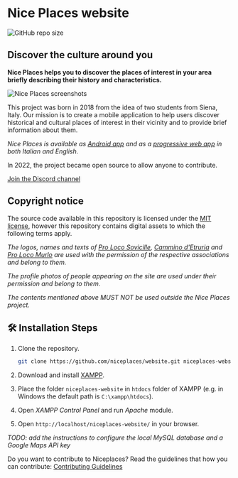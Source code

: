 # Nice Places website

![GitHub repo size](https://img.shields.io/github/repo-size/niceplaces/website)

## Discover the culture around you

**Nice Places helps you to discover the places of interest in your area briefly describing their history and characteristics.**

![Nice Places screenshots](https://github.com/niceplaces/.github/blob/main/profile/devices-en.png)

This project was born in 2018 from the idea of two students from Siena, Italy.  Our mission is to create a mobile application to help users discover historical and cultural places of interest in their vicinity and to provide brief information about them.

*Nice Places is available as [Android app](https://play.google.com/store/apps/details?id=com.niceplaces.niceplaces) and as a [progressive web app](https://www.niceplaces.it/en/app/) in both Italian and English.*

In 2022, the project became open source to allow anyone to contribute.

[Join the Discord channel](https://discord.gg/p9fC72mzDX)

## Copyright notice

The source code available in this repository is licensed under the [MIT license](https://github.com/niceplaces/website/blob/main/LICENSE), however this repository contains digital assets to which the following terms apply.

*The logos, names and texts of [Pro Loco Sovicille](http://www.prolocosovicille.it/), [Cammino d'Etruria](https://www.facebook.com/camminodetruria/) and [Pro Loco Murlo](https://prolocomurlo.it/) are used with the permission of the respective associations and belong to them.*

*The profile photos of people appearing on the site are used under their permission and belong to them.*

*The contents mentioned above MUST NOT be used outside the Nice Places project.*

## 🛠️ Installation Steps

1. Clone the repository.

    ```bash
    git clone https://github.com/niceplaces/website.git niceplaces-website
    ```

2. Download and install [XAMPP](https://www.apachefriends.org/it/index.html).
3. Place the folder `niceplaces-website` in `htdocs` folder of XAMPP (e.g. in Windows the default path is `C:\xampp\htdocs`).
4. Open *XAMPP Control Panel* and run *Apache* module.
5. Open `http://localhost/niceplaces-website/` in your browser.

*TODO: add the instructions to configure the local MySQL database and a Google Maps API key*

Do you want to contribute to Niceplaces?
Read the guidelines that how you can contribute:
 [Contributing Guidelines](https://github.com/Deepu178/Niceplaces/blob/main/contributing.md)